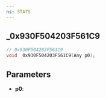 ```yaml
---
ns: STATS
---
```

## _0x930F504203F561C9

```c
// 0x930F504203F561C9
void _0x930F504203F561C9(Any p0);
```


## Parameters
* **p0**: 

